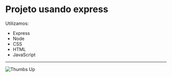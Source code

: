 # Projeto usando express

Utilizamos: 
* Express
* Node
* CSS
* HTML
* JavaScript

-------
![Thumbs Up](https://i.pinimg.com/736x/a6/37/38/a6373870819f3f07b8a1e07fa6ac9f45.jpg)